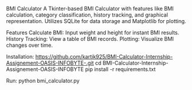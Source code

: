 BMI Calculator
A Tkinter-based BMI Calculator with features like BMI calculation, category classification, history tracking, and graphical representation. Utilizes SQLite for data storage and Matplotlib for plotting.

Features
Calculate BMI: Input weight and height for instant BMI results.
History Tracking: View a table of BMI records.
Plotting: Visualize BMI changes over time.

Installation:
https://github.com/kartik925/BMI-Calculator-Internship-Assignement-OASIS-INFOBYTE-.git
cd BMI-Calculator-Internship-Assignement-OASIS-INFOBYTE
pip install -r requirements.txt

Run:
python bmi_calculator.py

